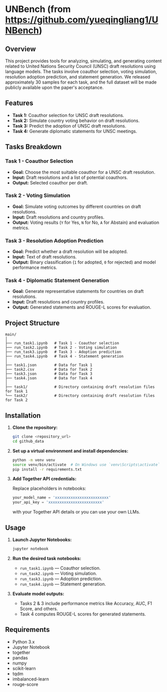 # UNBench (from https://github.com/yueqingliang1/UNBench)


## Overview

This project provides tools for analyzing, simulating, and generating content related to United Nations Security Council (UNSC) draft resolutions using language models. The tasks involve coauthor selection, voting simulation, resolution adoption prediction, and statement generation. We released approximately 30 samples for each task, and the full dataset will be made publicly available upon the paper's acceptance.

## Features

- **Task 1:** Coauthor selection for UNSC draft resolutions.
- **Task 2:** Simulate country voting behavior on draft resolutions.
- **Task 3:** Predict the adoption of UNSC draft resolutions.
- **Task 4:** Generate diplomatic statements for UNSC meetings.

## Tasks Breakdown

### Task 1 - Coauthor Selection
- **Goal:** Choose the most suitable coauthor for a UNSC draft resolution.
- **Input:** Draft resolutions and a list of potential coauthors.
- **Output:** Selected coauthor per draft.

### Task 2 - Voting Simulation
- **Goal:** Simulate voting outcomes by different countries on draft resolutions.
- **Input:** Draft resolutions and country profiles.
- **Output:** Voting results (`Y` for Yes, `N` for No, `A` for Abstain) and evaluation metrics.

### Task 3 - Resolution Adoption Prediction
- **Goal:** Predict whether a draft resolution will be adopted.
- **Input:** Text of draft resolutions.
- **Output:** Binary classification (`1` for adopted, `0` for rejected) and model performance metrics.

### Task 4 - Diplomatic Statement Generation
- **Goal:** Generate representative statements for countries on draft resolutions.
- **Input:** Draft resolutions and country profiles.
- **Output:** Generated statements and ROUGE-L scores for evaluation.

## Project Structure

```
main/
│
├── run_task1.ipynb   # Task 1 - Coauthor selection
├── run_task2.ipynb   # Task 2 - Voting simulation
├── run_task3.ipynb   # Task 3 - Adoption prediction
├── run_task4.ipynb   # Task 4 - Statement generation
│
├── task1.json        # Data for Task 1
├── task2.csv         # Data for Task 2
├── task3.json        # Data for Task 3
├── task4.json        # Data for Task 4
│
├── task1/            # Directory containing draft resolution files for Task 1
└── task2/            # Directory containing draft resolution files for Task 2
```

## Installation

1. **Clone the repository:**

   ```bash
   git clone <repository_url>
   cd github_data
   ```

2. **Set up a virtual environment and install dependencies:**

   ```bash
   python -m venv venv
   source venv/bin/activate  # On Windows use `venv\Scripts\activate`
   pip install -r requirements.txt
   ```

3. **Add Together API credentials:**

   Replace placeholders in notebooks:

   ```python
   your_model_name = 'xxxxxxxxxxxxxxxxxxxxxxxx'
   your_api_key = 'xxxxxxxxxxxxxxxxxxxxxxxx'
   ```

   with your Together API details or you can use your own LLMs.

## Usage

1. **Launch Jupyter Notebooks:**

   ```bash
   jupyter notebook
   ```

2. **Run the desired task notebooks:**
   - `run_task1.ipynb` — Coauthor selection.
   - `run_task2.ipynb` — Voting simulation.
   - `run_task3.ipynb` — Adoption prediction.
   - `run_task4.ipynb` — Statement generation.

3. **Evaluate model outputs:**
   - Tasks 2 & 3 include performance metrics like Accuracy, AUC, F1 Score, and others.
   - Task 4 computes ROUGE-L scores for generated statements.

## Requirements

- Python 3.x
- Jupyter Notebook
- together
- pandas
- numpy
- scikit-learn
- tqdm
- imbalanced-learn
- rouge-score

